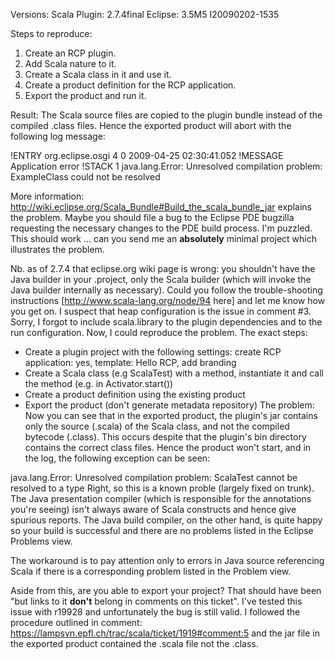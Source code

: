 Versions:
Scala Plugin: 2.7.4final
Eclipse: 3.5M5 I20090202-1535

Steps to reproduce:
1. Create an RCP plugin.
2. Add Scala nature to it.
3. Create a Scala class in it and use it.
4. Create a product definition for the RCP application.
5. Export the product and run it.

Result:
The Scala source files are copied to the plugin bundle instead of the compiled .class files. Hence the exported product will abort with the following log message:

!ENTRY org.eclipse.osgi 4 0 2009-04-25 02:30:41.052
!MESSAGE Application error
!STACK 1
java.lang.Error: Unresolved compilation problem:
ExampleClass could not be resolved

More information:
http://wiki.eclipse.org/Scala_Bundle#Build_the_scala_bundle_jar explains the problem. Maybe you should file a bug to the Eclipse PDE bugzilla requesting the necessary changes to the PDE build process.
I'm puzzled. This should work ... can you send me an **absolutely** minimal project which illustrates the problem.

Nb. as of 2.7.4 that eclipse.org wiki page is wrong: you shouldn't have the Java builder in your .project, only the Scala builder (which will invoke the Java builder internally as necessary).
Could you follow the trouble-shooting instructions [http://www.scala-lang.org/node/94 here] and let me know how you get on. I suspect that heap configuration is the issue in comment #3.
Sorry, I forgot to include scala.library to the plugin dependencies and to the run configuration. Now, I could reproduce the problem. The exact steps:
- Create a plugin project with the following settings: create RCP application: yes, template: Hello RCP, add branding
- Create a Scala class (e.g ScalaTest) with a method, instantiate it and call the method (e.g. in Activator.start())
- Create a product definition using the existing product
- Export the product (don't generate metadata repository)
The problem: Now you can see that in the exported product, the plugin's jar contains only the source (.scala) of the Scala class, and not the compiled bytecode (.class). This occurs despite that the plugin's bin directory contains the correct class files.
Hence the product won't start, and in the log, the following exception can be seen:

java.lang.Error: Unresolved compilation problem: 
	ScalaTest cannot be resolved to a type
Right, so this is a known proble (largely fixed on trunk). The Java presentation compiler (which is responsible for the annotations you're seeing) isn't always aware of Scala constructs and hence give spurious reports. The Java build compiler, on the other hand, is quite happy so your build is successful and there are no problems listed in the Eclipse Problems view.

The workaround is to pay attention only to errors in Java source referencing Scala if there is a corresponding problem listed in the Problem view.

Aside from this, are you able to export your project?
That should have been "but links to it **don't** belong in comments on this ticket".
I've tested this issue with r19928 and unfortunately the bug is still valid. I followed the procedure outlined in comment: https://lampsvn.epfl.ch/trac/scala/ticket/1919#comment:5 and the jar file in the exported product contained the .scala file not the .class.
